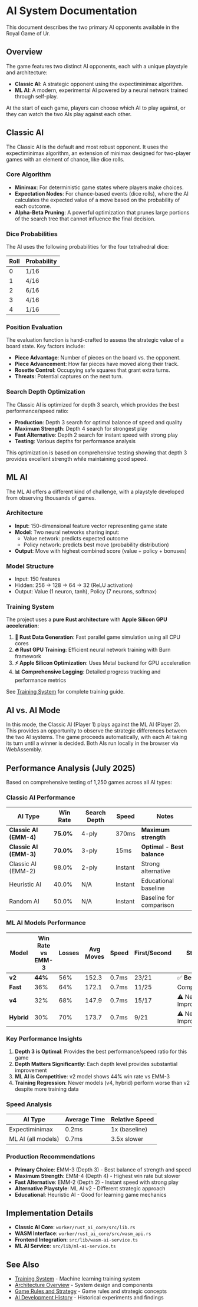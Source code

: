 # AI System Documentation

This document describes the two primary AI opponents available in the Royal Game of Ur.

## Overview

The game features two distinct AI opponents, each with a unique playstyle and architecture:

- **Classic AI**: A strategic opponent using the expectiminimax algorithm.
- **ML AI**: A modern, experimental AI powered by a neural network trained through self-play.

At the start of each game, players can choose which AI to play against, or they can watch the two AIs play against each other.

## Classic AI

The Classic AI is the default and most robust opponent. It uses the expectiminimax algorithm, an extension of minimax designed for two-player games with an element of chance, like dice rolls.

### Core Algorithm

- **Minimax**: For deterministic game states where players make choices.
- **Expectation Nodes**: For chance-based events (dice rolls), where the AI calculates the expected value of a move based on the probability of each outcome.
- **Alpha-Beta Pruning**: A powerful optimization that prunes large portions of the search tree that cannot influence the final decision.

### Dice Probabilities

The AI uses the following probabilities for the four tetrahedral dice:

| Roll | Probability |
| ---- | ----------- |
| 0    | 1/16        |
| 1    | 4/16        |
| 2    | 6/16        |
| 3    | 4/16        |
| 4    | 1/16        |

### Position Evaluation

The evaluation function is hand-crafted to assess the strategic value of a board state. Key factors include:

- **Piece Advantage**: Number of pieces on the board vs. the opponent.
- **Piece Advancement**: How far pieces have moved along their track.
- **Rosette Control**: Occupying safe squares that grant extra turns.
- **Threats**: Potential captures on the next turn.

### Search Depth Optimization

The Classic AI is optimized for depth 3 search, which provides the best performance/speed ratio:

- **Production**: Depth 3 search for optimal balance of speed and quality
- **Maximum Strength**: Depth 4 search for strongest play
- **Fast Alternative**: Depth 2 search for instant speed with strong play
- **Testing**: Various depths for performance analysis

This optimization is based on comprehensive testing showing that depth 3 provides excellent strength while maintaining good speed.

## ML AI

The ML AI offers a different kind of challenge, with a playstyle developed from observing thousands of games.

### Architecture

- **Input**: 150-dimensional feature vector representing game state
- **Model**: Two neural networks sharing input:
  - Value network: predicts expected outcome
  - Policy network: predicts best move (probability distribution)
- **Output**: Move with highest combined score (value + policy + bonuses)

### Model Structure

- Input: 150 features
- Hidden: 256 → 128 → 64 → 32 (ReLU activation)
- Output: Value (1 neuron, tanh), Policy (7 neurons, softmax)

### Training System

The project uses a **pure Rust architecture** with **Apple Silicon GPU acceleration**:

1. **🦀 Rust Data Generation**: Fast parallel game simulation using all CPU cores
2. **🔥 Rust GPU Training**: Efficient neural network training with Burn framework
3. **⚡ Apple Silicon Optimization**: Uses Metal backend for GPU acceleration
4. **📊 Comprehensive Logging**: Detailed progress tracking and performance metrics

See [Training System](./training-system.md) for complete training guide.

## AI vs. AI Mode

In this mode, the Classic AI (Player 1) plays against the ML AI (Player 2). This provides an opportunity to observe the strategic differences between the two AI systems. The game proceeds automatically, with each AI taking its turn until a winner is decided. Both AIs run locally in the browser via WebAssembly.

## Performance Analysis (July 2025)

Based on comprehensive testing of 1,250 games across all AI types:

### Classic AI Performance

| AI Type                | Win Rate  | Search Depth | Speed   | Notes                      |
| ---------------------- | --------- | ------------ | ------- | -------------------------- |
| **Classic AI (EMM-4)** | **75.0%** | 4-ply        | 370ms   | **Maximum strength**       |
| **Classic AI (EMM-3)** | **70.0%** | 3-ply        | 15ms    | **Optimal - Best balance** |
| Classic AI (EMM-2)     | 98.0%     | 2-ply        | Instant | Strong alternative         |
| Heuristic AI           | 40.0%     | N/A          | Instant | Educational baseline       |
| Random AI              | 50.0%     | N/A          | Instant | Baseline for comparison    |

### ML AI Models Performance

| Model      | Win Rate vs EMM-3 | Losses | Avg Moves | Speed | First/Second | Status               |
| ---------- | ----------------- | ------ | --------- | ----- | ------------ | -------------------- |
| **v2**     | **44%**           | 56%    | 152.3     | 0.7ms | 23/21        | ✅ **Best**          |
| **Fast**   | 36%               | 64%    | 172.1     | 0.7ms | 11/25        | Competitive          |
| **v4**     | 32%               | 68%    | 147.9     | 0.7ms | 15/17        | ⚠️ Needs Improvement |
| **Hybrid** | 30%               | 70%    | 173.7     | 0.7ms | 9/21         | ⚠️ Needs Improvement |

### Key Performance Insights

1. **Depth 3 is Optimal**: Provides the best performance/speed ratio for this game
2. **Depth Matters Significantly**: Each depth level provides substantial improvement
3. **ML AI is Competitive**: v2 model shows 44% win rate vs EMM-3
4. **Training Regression**: Newer models (v4, hybrid) perform worse than v2 despite more training data

### Speed Analysis

| AI Type            | Average Time | Relative Speed |
| ------------------ | ------------ | -------------- |
| Expectiminimax     | 0.2ms        | 1x (baseline)  |
| ML AI (all models) | 0.7ms        | 3.5x slower    |

### Production Recommendations

- **Primary Choice**: EMM-3 (Depth 3) - Best balance of strength and speed
- **Maximum Strength**: EMM-4 (Depth 4) - Highest win rate but slower
- **Fast Alternative**: EMM-2 (Depth 2) - Instant speed with strong play
- **Alternative Playstyle**: ML AI v2 - Different strategic approach
- **Educational**: Heuristic AI - Good for learning game mechanics

## Implementation Details

- **Classic AI Core**: `worker/rust_ai_core/src/lib.rs`
- **WASM Interface**: `worker/rust_ai_core/src/wasm_api.rs`
- **Frontend Integration**: `src/lib/wasm-ai-service.ts`
- **ML AI Service**: `src/lib/ml-ai-service.ts`

## See Also

- [Training System](./training-system.md) - Machine learning training system
- [Architecture Overview](./architecture-overview.md) - System design and components
- [Game Rules and Strategy](./game-rules-strategy.md) - Game rules and strategic concepts
- [AI Development History](./ai-development-history.md) - Historical experiments and findings
